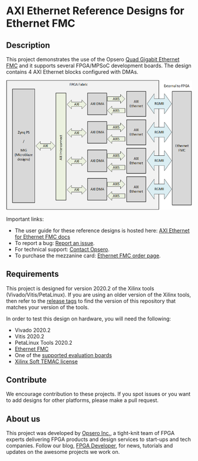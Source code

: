 AXI Ethernet Reference Designs for Ethernet FMC
===============================================

## Description

This project demonstrates the use of the Opsero [Quad Gigabit Ethernet FMC](https://ethernetfmc.com "Ethernet FMC") and it supports
several FPGA/MPSoC development boards. The design contains 4 AXI Ethernet blocks configured with DMAs.

![Block diagram](docs/source/images/axi-eth-block-diagram.png "AXI Ethernet block diagram")

Important links:

* The user guide for these reference designs is hosted here: [AXI Ethernet for Ethernet FMC docs](https://axieth.ethernetfmc.com "AXI Ethernet for Ethernet FMC docs")
* To report a bug: [Report an issue](https://github.com/fpgadeveloper/ethernet-fmc-axi-eth/issues "Report an issue").
* For technical support: [Contact Opsero](https://opsero.com/contact-us "Contact Opsero").
* To purchase the mezzanine card: [Ethernet FMC order page](https://opsero.com/product/ethernet-fmc "Ethernet FMC order page").

## Requirements

This project is designed for version 2020.2 of the Xilinx tools (Vivado/Vitis/PetaLinux). 
If you are using an older version of the Xilinx tools, then refer to the 
[release tags](https://github.com/fpgadeveloper/ethernet-fmc-axi-eth/releases "releases")
to find the version of this repository that matches your version of the tools.

In order to test this design on hardware, you will need the following:

* Vivado 2020.2
* Vitis 2020.2
* PetaLinux Tools 2020.2
* [Ethernet FMC](https://ethernetfmc.com "Ethernet FMC")
* One of the [supported evaluation boards](https://axieth.ethernetfmc.com/en/latest/supported_carriers.html)
* [Xilinx Soft TEMAC license](https://ethernetfmc.com/getting-a-license-for-the-xilinx-tri-mode-ethernet-mac/ "Xilinx Soft TEMAC license")

## Contribute

We encourage contribution to these projects. If you spot issues or you want to add designs for other platforms, please
make a pull request.

## About us

This project was developed by [Opsero Inc.](https://opsero.com "Opsero Inc."),
a tight-knit team of FPGA experts delivering FPGA products and design services to start-ups and tech companies. 
Follow our blog, [FPGA Developer](https://www.fpgadeveloper.com "FPGA Developer"), for news, tutorials and
updates on the awesome projects we work on.